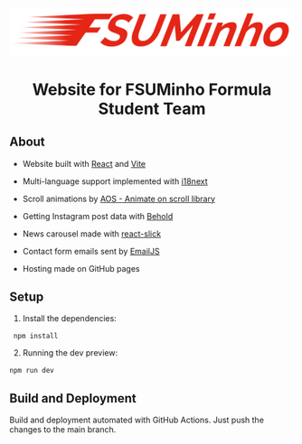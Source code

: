 ![Logo_red](https://github.com/FSUMinho/website/blob/main/imgs/logo_red.png)

<h1 align="center">Website for FSUMinho Formula Student Team</h1>

## About

- Website built with <a href="https://react.dev/">React</a> and <a href="https://vitejs.dev/">Vite</a>

- Multi-language support implemented with <a href="https://react.i18next.com/">i18next</a>

- Scroll animations by <a href="https://github.com/michalsnik/aos/tree/v2">AOS - Animate on scroll library</a>

- Getting Instagram post data with <a href="https://behold.so/">Behold</a>

- News carousel made with <a href="https://github.com/akiran/react-slick/">react-slick</a>

- Contact form emails sent by <a href="https://www.emailjs.com/">EmailJS</a>

- Hosting made on GitHub pages

## Setup

1. Install the dependencies:
 ```shel
  npm install
 ```  

2. Running the dev preview:
```shell
npm run dev
```

## Build and Deployment

Build and deployment automated with GitHub Actions. Just push the changes to the main branch.

